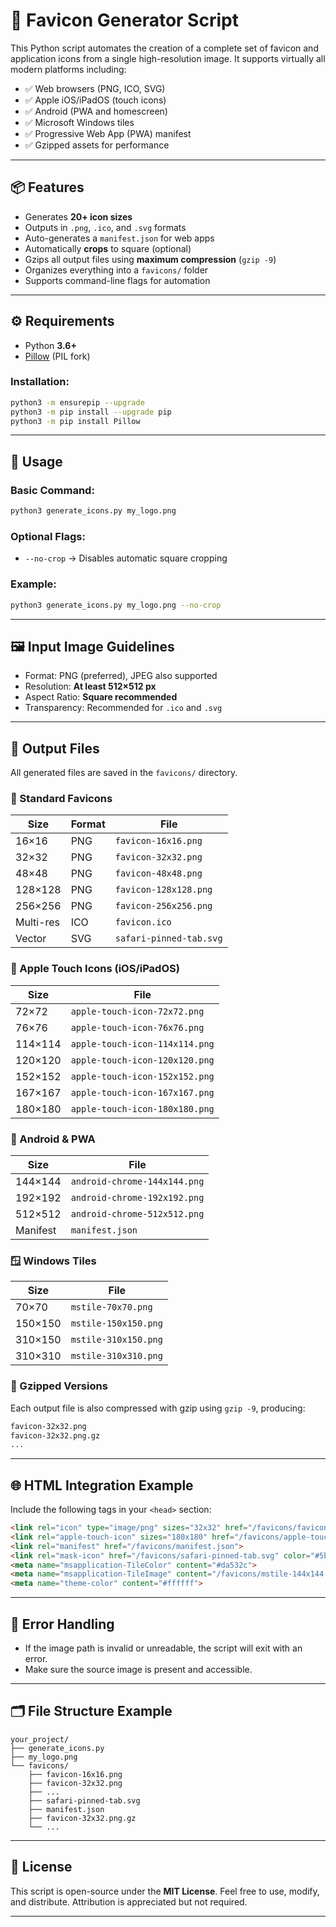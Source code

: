 # 🧰 Favicon Generator Script

This Python script automates the creation of a complete set of favicon and application icons from a single high-resolution image. It supports virtually all modern platforms including:

* ✅ Web browsers (PNG, ICO, SVG)
* ✅ Apple iOS/iPadOS (touch icons)
* ✅ Android (PWA and homescreen)
* ✅ Microsoft Windows tiles
* ✅ Progressive Web App (PWA) manifest
* ✅ Gzipped assets for performance

---

## 📦 Features

* Generates **20+ icon sizes**
* Outputs in `.png`, `.ico`, and `.svg` formats
* Auto-generates a `manifest.json` for web apps
* Automatically **crops** to square (optional)
* Gzips all output files using **maximum compression** (`gzip -9`)
* Organizes everything into a `favicons/` folder
* Supports command-line flags for automation

---

## ⚙️ Requirements

* Python **3.6+**
* [Pillow](https://pypi.org/project/Pillow/) (PIL fork)

### Installation:

```bash
python3 -m ensurepip --upgrade
python3 -m pip install --upgrade pip
python3 -m pip install Pillow
```

---

## 🚀 Usage

### Basic Command:

```bash
python3 generate_icons.py my_logo.png
```

### Optional Flags:

* `--no-crop` → Disables automatic square cropping

### Example:

```bash
python3 generate_icons.py my_logo.png --no-crop
```

---

## 🖼️ Input Image Guidelines

* Format: PNG (preferred), JPEG also supported
* Resolution: **At least 512×512 px**
* Aspect Ratio: **Square recommended**
* Transparency: Recommended for `.ico` and `.svg`

---

## 📁 Output Files

All generated files are saved in the `favicons/` directory.

### 🔹 Standard Favicons

| Size      | Format | File                    |
| --------- | ------ | ----------------------- |
| 16×16     | PNG    | `favicon-16x16.png`     |
| 32×32     | PNG    | `favicon-32x32.png`     |
| 48×48     | PNG    | `favicon-48x48.png`     |
| 128×128   | PNG    | `favicon-128x128.png`   |
| 256×256   | PNG    | `favicon-256x256.png`   |
| Multi-res | ICO    | `favicon.ico`           |
| Vector    | SVG    | `safari-pinned-tab.svg` |

### 🍏 Apple Touch Icons (iOS/iPadOS)

| Size    | File                           |
| ------- | ------------------------------ |
| 72×72   | `apple-touch-icon-72x72.png`   |
| 76×76   | `apple-touch-icon-76x76.png`   |
| 114×114 | `apple-touch-icon-114x114.png` |
| 120×120 | `apple-touch-icon-120x120.png` |
| 152×152 | `apple-touch-icon-152x152.png` |
| 167×167 | `apple-touch-icon-167x167.png` |
| 180×180 | `apple-touch-icon-180x180.png` |

### 🤖 Android & PWA

| Size     | File                         |
| -------- | ---------------------------- |
| 144×144  | `android-chrome-144x144.png` |
| 192×192  | `android-chrome-192x192.png` |
| 512×512  | `android-chrome-512x512.png` |
| Manifest | `manifest.json`              |

### 🪟 Windows Tiles

| Size    | File                 |
| ------- | -------------------- |
| 70×70   | `mstile-70x70.png`   |
| 150×150 | `mstile-150x150.png` |
| 310×150 | `mstile-310x150.png` |
| 310×310 | `mstile-310x310.png` |

### 🔐 Gzipped Versions

Each output file is also compressed with gzip using `gzip -9`, producing:

```txt
favicon-32x32.png
favicon-32x32.png.gz
...
```

---

## 🌐 HTML Integration Example

Include the following tags in your `<head>` section:

```html
<link rel="icon" type="image/png" sizes="32x32" href="/favicons/favicon-32x32.png">
<link rel="apple-touch-icon" sizes="180x180" href="/favicons/apple-touch-icon-180x180.png">
<link rel="manifest" href="/favicons/manifest.json">
<link rel="mask-icon" href="/favicons/safari-pinned-tab.svg" color="#5bbad5">
<meta name="msapplication-TileColor" content="#da532c">
<meta name="msapplication-TileImage" content="/favicons/mstile-144x144.png">
<meta name="theme-color" content="#ffffff">
```

---

## 🛑 Error Handling

* If the image path is invalid or unreadable, the script will exit with an error.
* Make sure the source image is present and accessible.

---

## 🗂️ File Structure Example

```
your_project/
├── generate_icons.py
├── my_logo.png
└── favicons/
    ├── favicon-16x16.png
    ├── favicon-32x32.png
    ├── ...
    ├── safari-pinned-tab.svg
    ├── manifest.json
    ├── favicon-32x32.png.gz
    └── ...
```

---

## 📄 License

This script is open-source under the **MIT License**.
Feel free to use, modify, and distribute. Attribution is appreciated but not required.

---
